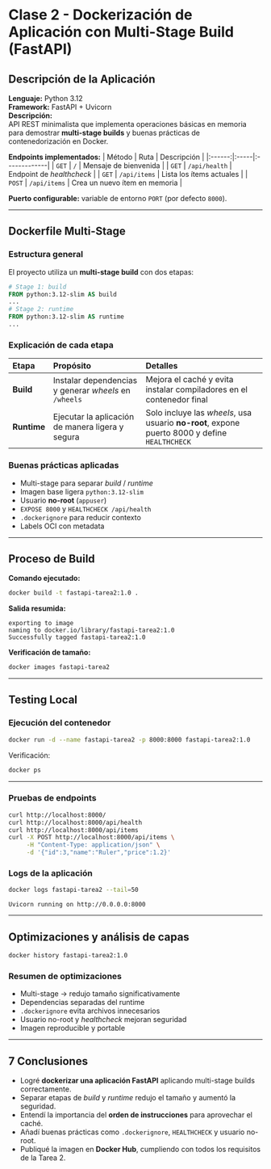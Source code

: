# Clase 2 - Dockerización de Aplicación con Multi-Stage Build (FastAPI)

##  Descripción de la Aplicación

**Lenguaje:** Python 3.12  
**Framework:** FastAPI + Uvicorn  
**Descripción:**  
API REST minimalista que implementa operaciones básicas en memoria para demostrar **multi-stage builds** y buenas prácticas de contenedorización en Docker.

**Endpoints implementados:**
| Método | Ruta | Descripción |
|:------:|:-----|:-------------|
| `GET` | `/` | Mensaje de bienvenida |
| `GET` | `/api/health` | Endpoint de *healthcheck* |
| `GET` | `/api/items` | Lista los ítems actuales |
| `POST` | `/api/items` | Crea un nuevo ítem en memoria |

**Puerto configurable:** variable de entorno `PORT` (por defecto `8000`).

---

##  Dockerfile Multi-Stage

### Estructura general
El proyecto utiliza un **multi-stage build** con dos etapas:

```dockerfile
# Stage 1: build
FROM python:3.12-slim AS build
...
# Stage 2: runtime
FROM python:3.12-slim AS runtime
...
````

###  Explicación de cada etapa

| Etapa       | Propósito                                             | Detalles                                                                                      |
| :---------- | :---------------------------------------------------- | :-------------------------------------------------------------------------------------------- |
| **Build**   | Instalar dependencias y generar *wheels* en `/wheels` | Mejora el caché y evita instalar compiladores en el contenedor final                          |
| **Runtime** | Ejecutar la aplicación de manera ligera y segura      | Solo incluye las *wheels*, usa usuario **no-root**, expone puerto 8000 y define `HEALTHCHECK` |

###  Buenas prácticas aplicadas

* Multi-stage para separar *build* / *runtime*
* Imagen base ligera `python:3.12-slim`
* Usuario **no-root** (`appuser`)
* `EXPOSE 8000` y `HEALTHCHECK /api/health`
* `.dockerignore` para reducir contexto
* Labels OCI con metadata

---

## Proceso de Build

**Comando ejecutado:**

```bash
docker build -t fastapi-tarea2:1.0 .
```

**Salida resumida:**

```
exporting to image
naming to docker.io/library/fastapi-tarea2:1.0
Successfully tagged fastapi-tarea2:1.0
```

**Verificación de tamaño:**

```bash
docker images fastapi-tarea2
```

---

## Testing Local

###  Ejecución del contenedor

```bash
docker run -d --name fastapi-tarea2 -p 8000:8000 fastapi-tarea2:1.0
```

Verificación:

```bash
docker ps
```


---

### Pruebas de endpoints

```bash
curl http://localhost:8000/
curl http://localhost:8000/api/health
curl http://localhost:8000/api/items
curl -X POST http://localhost:8000/api/items \
     -H "Content-Type: application/json" \
     -d '{"id":3,"name":"Ruler","price":1.2}'
```


###  Logs de la aplicación

```bash
docker logs fastapi-tarea2 --tail=50
```
`Uvicorn running on http://0.0.0.0:8000`

---





## Optimizaciones y análisis de capas

```bash
docker history fastapi-tarea2:1.0
```

### Resumen de optimizaciones

* Multi-stage → redujo tamaño significativamente
* Dependencias separadas del runtime
* `.dockerignore` evita archivos innecesarios
* Usuario no-root y *healthcheck* mejoran seguridad
* Imagen reproducible y portable

---

## 7️ Conclusiones

* Logré **dockerizar una aplicación FastAPI** aplicando multi-stage builds correctamente.
* Separar etapas de *build* y *runtime* redujo el tamaño y aumentó la seguridad.
* Entendí la importancia del **orden de instrucciones** para aprovechar el caché.
* Añadí buenas prácticas como `.dockerignore`, `HEALTHCHECK` y usuario no-root.
* Publiqué la imagen en **Docker Hub**, cumpliendo con todos los requisitos de la Tarea 2.

